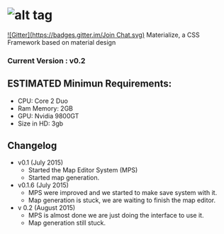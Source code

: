 ![alt tag](https://raw.github.com/dogfalo/materialize/master/images/materialize.gif)
===========

[![Gitter](https://badges.gitter.im/Join Chat.svg)](https://gitter.im/Dogfalo/materialize?utm_source=badge&utm_medium=badge&utm_campaign=pr-badge&utm_content=badge)
Materialize, a CSS Framework based on material design

### Current Version : v0.2

## ESTIMATED Minimun Requirements:
  - CPU: Core 2 Duo 
  - Ram Memory: 2GB
  - GPU: Nvidia 9800GT
  - Size in HD: 3gb

## Changelog
- v0.1 (July 2015)
  - Started the Map Editor System (MPS)
  - Started map generation.
- v0.1.6 (July 2015)
  - MPS were improved and we started to make save system with it.
  - Map generation is stuck, we are waiting to finish the map editor.
- v 0.2 (August 2015)
  - MPS is almost done we are just doing the interface to use it.
  - Map generation still stuck.
